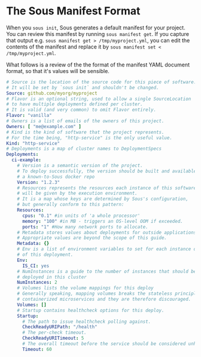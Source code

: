 # The Sous Manifest Format

When you `sous init`,
Sous generates a default manifest for your project.
You can review this manifest by running `sous manifest get`.
If you capture that output
e.g. `sous manifest get > /tmp/myproject.yml`,
you can edit the contents of the manifest and replace it by
`sous manifest set < /tmp/myproject.yml`.

What follows is a review of the the format of
the manifest YAML document format,
so that it's values will be sensible.

```yaml
# Source is the location of the source code for this piece of software.
# It will be set by `sous init` and shouldn't be changed.
Source: github.com/myorg/myproject
# Flavor is an optional string, used to allow a single SourceLocation
# to have multiple deployments defined per cluster.
# It is valid (and very common) to omit Flavor entirely.
Flavor: "vanilla"
# Owners is a list of emails of the owners of this project.
Owners: [ "me@example.com" ]
# Kind is the kind of software that the project represents.
# For the time being, "http-service" is the only useful value.
Kind: "http-service"
# Deployments is a map of cluster names to DeploymentSpecs
Deployments:
  ci-example:
    # Version is a semantic version of the project.
    # To deploy successfully, the version should be built and available in
    # a known-to-Sous docker repo
    Version: "1.2.3"
    # Resources represents the resources each instance of this software
    # will be given by the execution environment.
    # It is a map whose keys are determined by Sous's configuration,
    # but generally conform to this pattern:
    Resources:
      cpus: "0.1" #in units of 'a whole processor'
      memory: "100" #in MB - triggers an OS-level OOM if exceeded.
      ports: "1" #How many network ports to allocate.
    # Metadata stores values about deployments for outside applications to use
    # Appropriate values are beyond the scope of this guide.
    Metadata: {}
    # Env is a list of environment variables to set for each instance of
    # of this deployment.
    Env:
      IS_CI: yes
    # NumInstances is a guide to the number of instances that should be
    # deployed in this cluster
    NumInstances: 2
    # Volumes lists the volume mappings for this deploy
    # Generally speaking, mapping volumes breaks the stateless principle of
    # containerized microservices and they are therefore discouraged.
    Volumes: []
    # Startup contains healthcheck options for this deploy.
    Startup:
      # The path to issue healthcheck polling against.
      CheckReadyURIPath: "/health"
      # The per-check timeout.
      CheckReadyURITimeout: 5
      # The overall timeout before the service should be considered unhealthy.
      Timeout: 60
```
